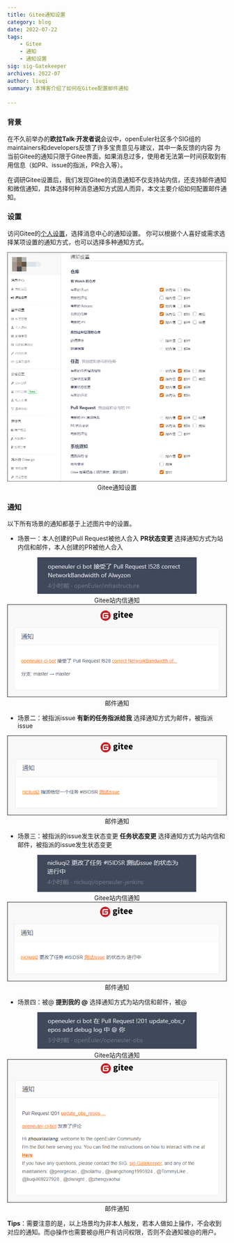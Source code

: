 ```yaml
--- 
title: Gitee通知设置
category: blog 
date: 2022-07-22
tags:
    - Gitee
    - 通知
    - 通知设置
sig: sig-Gatekeeper
archives: 2022-07
author: liuqi
summary: 本博客介绍了如何在Gitee配置邮件通知

---
```


### 背景
在不久前举办的**欧拉Talk·开发者说**会议中，openEuler社区多个SIG组的maintainers和developers反馈了许多宝贵意见与建议，其中一条反馈的内容
为当前Gitee的通知只限于Gitee界面，如果消息过多，使用者无法第一时间获取到有用信息（如PR、issue的指派，PR合入等）。

在调研Gitee设置后，我们发现Gitee的消息通知不仅支持站内信，还支持邮件通知和微信通知，具体选择何种消息通知方式因人而异，本文主要介绍如何配置邮件通知。

### 设置
访问Gitee的[个人设置](https://gitee.com/profile/account_information)，选择消息中心的通知设置。
你可以根据个人喜好或需求选择某项设置的通知方式，也可以选择多种通知方式。
<div align="center"><img src="./2022-07-22-gitee-notification-settings-01.png" alt="01.png"/></div>
<div align="center">Gitee通知设置</div>

### 通知
以下所有场景的通知都基于上述图片中的设置。
- 场景一：本人创建的Pull Request被他人合入
**PR状态变更** 选择通知方式为站内信和邮件，本人创建的PR被他人合入
<div align="center"><img src="./2022-07-22-gitee-notification-settings-02.png" alt="02.png"/></div>
<div align="center">Gitee站内信通知</div>

<div align="center"><img src="./2022-07-22-gitee-notification-settings-03.png" alt="03.png"/></div>
<div align="center">邮件通知</div>

- 场景二：被指派issue
**有新的任务指派给我** 选择通知方式为邮件，被指派issue
<div align="center"><img src="./2022-07-22-gitee-notification-settings-04.png" alt="04.png"/></div>
<div align="center">邮件通知</div>

- 场景三：被指派的issue发生状态变更
**任务状态变更** 选择通知方式为站内信和邮件，被指派的issue发生状态变更
<div align="center"><img src="./2022-07-22-gitee-notification-settings-05.png" alt="05.png"/></div>
<div align="center">Gitee站内信通知</div>

<div align="center"><img src="./2022-07-22-gitee-notification-settings-06.png" alt="06.png"/></div>
<div align="center">邮件通知</div>

- 场景四：被@
**提到我的 @** 选择通知方式为站内信和邮件，被@
<div align="center"><img src="./2022-07-22-gitee-notification-settings-07.png" alt="07.png"/></div>
<div align="center">Gitee站内信通知</div>

<div align="center"><img src="./2022-07-22-gitee-notification-settings-08.png" alt="08.png"/></div>
<div align="center">邮件通知</div>

**Tips**：需要注意的是，以上场景均为非本人触发，若本人做如上操作，不会收到对应的通知。而@操作也需要被@用户有访问权限，否则不会通知被@的用户。
